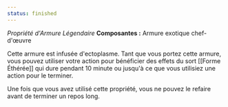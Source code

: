 ```yaml
---
status: finished
---
```

_Propriété d'Armure Légendaire_
__Composantes :__ Armure exotique chef-d'œuvre

Cette armure est infusée d'ectoplasme. Tant que vous portez cette armure, vous pouvez utiliser votre action pour bénéficier des effets du sort [[Forme Éthérée]] qui dure pendant 10 minute ou jusqu'à ce que vous utilisiez une action pour le terminer.

Une fois que vous avez utilisé cette propriété, vous ne pouvez le refaire avant de terminer un repos long.